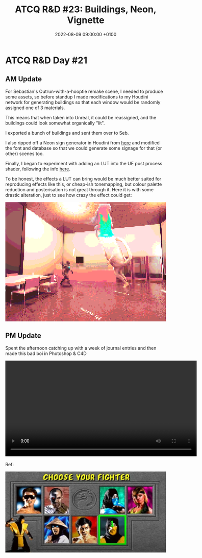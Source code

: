 ﻿---
layout: post 
title:  "ATCQ R&D #23: Buildings, Neon, Vignette"
date:   2022-08-09 09:00:00 +0100 
categories: [unreal, atcq, c4d, photoshop]
---

# ATCQ R&D Day #21

## AM Update

For Sebastian's Outrun-with-a-hooptie remake scene, I needed to produce some assets, so before standup I made modifications to my Houdini network for generating buildings so that each window would be randomly assigned one of 3 materials. 

This means that when taken into Unreal, it could be reassigned, and the buildings could look somewhat organically "lit".

I exported a bunch of buildings and sent them over to Seb.

I also ripped off a Neon sign generator in Houdini from [here](https://www.sidefx.com/tutorials/procedural-neon-sign-generator/) and modified the font and database so that we could generate some signage for that (or other) scenes too.

Finally, I began to experiment with adding an LUT into the UE post process shader, following the info [here](https://docs.unrealengine.com/4.26/en-US/RenderingAndGraphics/PostProcessEffects/UsingLUTs/).

To be honest, the effects a LUT can bring would be much better suited for reproducing effects like this, or cheap-ish tonemapping, but colour palette reduction and posterisation is not great through it. Here it is with some drastic alteration, just to see how crazy the effect could get:

<a href="/docs/assets/images/atcq-r-d/lutting.png">
<img src="/docs/assets/images/atcq-r-d/lutting.png" width="600" alt="moon">
</a>

## PM Update

Spent the afternoon catching up with a week of journal entries and then made this bad boi in Photoshop & C4D

<video controls width="600">
    <source src="/docs/assets/videos/20220810 Character Select-1.webm"
            type="video/webm">
</video>

Ref:

<a href="/docs/assets/images/atcq-r-d/mk.png">
<img src="/docs/assets/images/atcq-r-d/mk.png" width="600" alt="moon">
</a>




